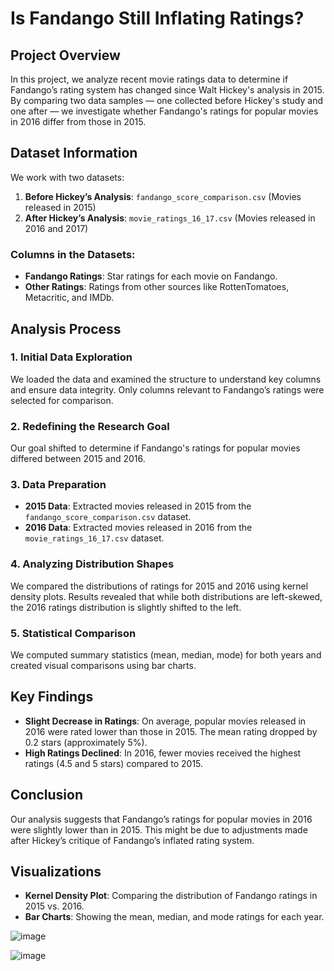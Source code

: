 # Is Fandango Still Inflating Ratings?

## Project Overview
In this project, we analyze recent movie ratings data to determine if Fandango’s rating system has changed since Walt Hickey's analysis in 2015. By comparing two data samples — one collected before Hickey's study and one after — we investigate whether Fandango's ratings for popular movies in 2016 differ from those in 2015.

## Dataset Information
We work with two datasets:
1. **Before Hickey’s Analysis**: `fandango_score_comparison.csv` (Movies released in 2015)
2. **After Hickey’s Analysis**: `movie_ratings_16_17.csv` (Movies released in 2016 and 2017)

### Columns in the Datasets:
- **Fandango Ratings**: Star ratings for each movie on Fandango.
- **Other Ratings**: Ratings from other sources like RottenTomatoes, Metacritic, and IMDb.

## Analysis Process

### 1. Initial Data Exploration
We loaded the data and examined the structure to understand key columns and ensure data integrity. Only columns relevant to Fandango’s ratings were selected for comparison.

### 2. Redefining the Research Goal
Our goal shifted to determine if Fandango's ratings for popular movies differed between 2015 and 2016.

### 3. Data Preparation
- **2015 Data**: Extracted movies released in 2015 from the `fandango_score_comparison.csv` dataset.
- **2016 Data**: Extracted movies released in 2016 from the `movie_ratings_16_17.csv` dataset.

### 4. Analyzing Distribution Shapes
We compared the distributions of ratings for 2015 and 2016 using kernel density plots. Results revealed that while both distributions are left-skewed, the 2016 ratings distribution is slightly shifted to the left.

### 5. Statistical Comparison
We computed summary statistics (mean, median, mode) for both years and created visual comparisons using bar charts.

## Key Findings
- **Slight Decrease in Ratings**: On average, popular movies released in 2016 were rated lower than those in 2015. The mean rating dropped by 0.2 stars (approximately 5%).
- **High Ratings Declined**: In 2016, fewer movies received the highest ratings (4.5 and 5 stars) compared to 2015.

## Conclusion
Our analysis suggests that Fandango’s ratings for popular movies in 2016 were slightly lower than in 2015. This might be due to adjustments made after Hickey’s critique of Fandango’s inflated rating system.

## Visualizations
- **Kernel Density Plot**: Comparing the distribution of Fandango ratings in 2015 vs. 2016.
- **Bar Charts**: Showing the mean, median, and mode ratings for each year.

![image](https://github.com/user-attachments/assets/d233e59e-bdd1-45ec-b312-e2c488d0c949)

![image](https://github.com/user-attachments/assets/de676191-4000-4110-b6c0-fe92f55d4cd2)

